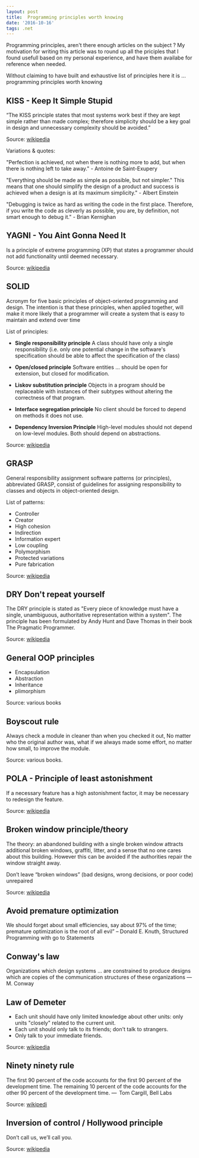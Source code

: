 ```yaml
---
layout: post
title:  Programming principles worth knowing
date: '2016-10-16'
tags: .net
---
```


Programming principles, aren't there enough articles on the subject ? My motivation for writing this article was to round up all the priciples that I found usefull based on my personal experience, 
and have them availabe for reference when needed. 

Without claiming to have built and exhaustive list of principles here it is ... programming principles worth knowing 



## KISS - Keep It Simple Stupid


“The KISS principle states that most systems work best if they are kept simple rather than made complex; therefore simplicity should be a key goal in design and unnecessary complexity should be avoided.”

Source: [wikipedia](https://en.wikipedia.org/wiki/KISS_principle)

Variations & quotes: 

"Perfection is achieved, not when there is nothing more to add, but when there is nothing left to take away." - Antoine de Saint-Exupery

"Everything should be made as simple as possible, but not simpler." This means that one should simplify the design of a product and success is achieved when a design is at its maximum simplicity." - Albert Einstein

"Debugging is twice as hard as writing the code in the first place. Therefore, if you write the code as cleverly as possible, you are, by definition, not smart enough to debug it." - Brian Kernighan


## YAGNI - You Aint Gonna Need It


Is a principle of extreme programming (XP) that states a programmer should not add functionality until deemed necessary.

Source: [wikipedia](https://en.wikipedia.org/wiki/You_aren%27t_gonna_need_it)


## SOLID


Acronym for five basic principles of object-oriented programming and design. The intention is that these principles, when applied together, will make it more likely that a programmer will create a system that is easy to maintain and extend over time

List of principles: 

- **Single responsibility principle** A class should have only a single responsibility (i.e. only one potential change in the software's specification should be able to affect the specification of the class)

- **Open/closed principle** Software entities … should be open for extension, but closed for modification.

- **Liskov substitution principle** Objects in a program should be replaceable with instances of their subtypes without altering the correctness of that program.

- **Interface segregation principle** No client should be forced to depend on methods it does not use. 

- **Dependency Inversion Principle** High-level modules should not depend on low-level modules. Both should depend on abstractions.

Source: [wikipedia](https://en.wikipedia.org/wiki/SOLID_(object-oriented_design))


## GRASP


General responsibility assignment software patterns (or principles), abbreviated GRASP, consist of guidelines for assigning responsibility to classes and objects in object-oriented design.

List of patterns: 

 - Controller
 - Creator
 - High cohesion
 - Indirection
 - Information expert
 - Low coupling
 - Polymorphism
 - Protected variations
 - Pure fabrication


 Source: [wikipedia](https://en.wikipedia.org/wiki/GRASP_(object-oriented_design))


## DRY Don't repeat yourself


The DRY principle is stated as "Every piece of knowledge must have a single, unambiguous, authoritative representation within a system". The principle has been formulated by Andy Hunt and Dave Thomas in their book The Pragmatic Programmer. 

Source: [wikipedia](https://en.wikipedia.org/wiki/Don%27t_repeat_yourself)


## General OOP principles


- Encapsulation
- Abstraction
- Inheritance 
- plimorphism

Source: various books


## Boyscout rule


Always check a module in cleaner than when you checked it out, No matter who the original author was, what if we always made some effort, no matter how small, to improve the module. 

Source: various books. 


## POLA - Principle of least astonishment 


If a necessary feature has a high astonishment factor, it may be necessary to redesign the feature.

Source: [wikipedia](https://en.wikipedia.org/wiki/Principle_of_least_astonishment)


## Broken window principle/theory


The theory: an abandoned building with a single broken window attracts additional broken windows, graffiti, litter, and a sense that no one cares about this building. 
However this can be avoided if the authorities repair the window straight away.


Don’t leave “broken windows” (bad designs, wrong decisions, or poor code) unrepaired


Source: [wikipedia](https://en.wikipedia.org/wiki/Broken_windows_theory)


## Avoid premature optimization


We should forget about small efficiencies, say about 97% of the time; premature optimization is the root of all evil” – Donald E. Knuth, Structured Programming with go to Statements


##  Conway's law


Organizations which design systems ... are constrained to produce designs which are copies of the communication structures of these organizations — M. Conway


## Law of Demeter


 - Each unit should have only limited knowledge about other units: only units "closely" related to the current unit.
 - Each unit should only talk to its friends; don't talk to strangers.
 - Only talk to your immediate friends.

Source: [wikipedia](https://en.wikipedia.org/wiki/Law_of_Demeter)


## Ninety ninety rule 


The first 90 percent of the code accounts for the first 90 percent of the development time. The remaining 10 percent of the code accounts for the other 90 percent of the development time. —  Tom Cargill, Bell Labs

Source: [wikipedi](https://en.wikipedia.org/wiki/Ninety-ninety_rule)


## Inversion of control / Hollywood principle 


Don’t call us, we’ll call you.

Source: [wikipedia](https://en.wikipedia.org/wiki/Inversion_of_control)

